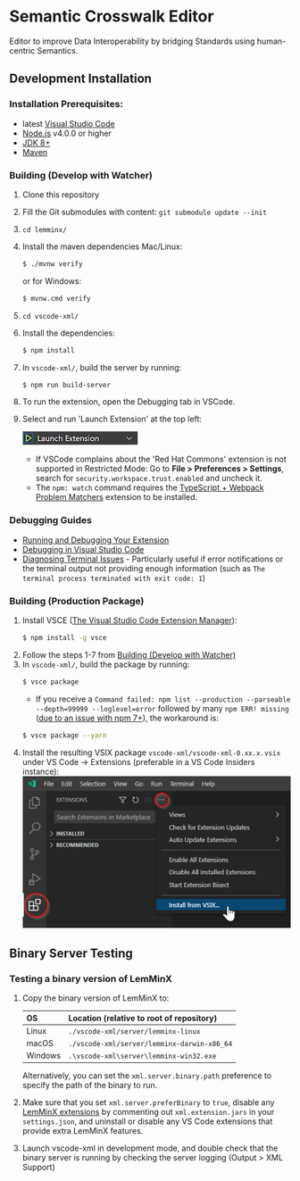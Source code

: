 # Semantic Crosswalk Editor

Editor to improve Data Interoperability by bridging Standards using human-centric Semantics.

## Development Installation

### Installation Prerequisites:

  * latest [Visual Studio Code](https://code.visualstudio.com/)
  * [Node.js](https://nodejs.org/) v4.0.0 or higher
  * [JDK 8+](http://www.oracle.com/technetwork/java/javase/downloads/index.html)
  * [Maven](https://maven.apache.org/)

### Building (Develop with Watcher)

1. Clone this repository
1. Fill the Git submodules with content: ```git submodule update --init```
1. `cd lemminx/`
1. Install the maven dependencies Mac/Linux:
	```bash
	$ ./mvnw verify
	```
	or for Windows:
	```bash
	$ mvnw.cmd verify
1. `cd vscode-xml/`
1. Install the dependencies:
	```bash
	$ npm install
	```
1. In `vscode-xml/`, build the server by running:
	```bash
	$ npm run build-server
	```
1. To run the extension, open the Debugging tab in VSCode.
1. Select and run 'Launch Extension' at the top left:

	![ Launch Extension ](./images/launch_extension.png)

	- If VSCode complains about the 'Red Hat Commons' extension is not supported in Restricted Mode:
	Go to **File > Preferences > Settings**, search for `security.workspace.trust.enabled` and uncheck it.
	- The `npm: watch` command requires the [TypeScript + Webpack Problem Matchers](https://marketplace.visualstudio.com/items?itemName=eamodio.tsl-problem-matcher) extension to be installed.

### Debugging Guides

- [Running and Debugging Your Extension](https://vscode.readthedocs.io/en/latest/extensions/debugging-extensions/)
- [Debugging in Visual Studio Code](https://code.visualstudio.com/docs/editor/debugging)
- [Diagnosing Terminal Issues](https://github.com/microsoft/vscode/wiki/Terminal-Issues#diagnosing-terminal-issues) - Particularly useful if error notifications or the terminal output not providing enough information (such as `The terminal process terminated with exit code: 1`)

### Building (Production Package)

1. Install VSCE ([The Visual Studio Code Extension Manager](https://github.com/microsoft/vscode-vsce#vsce)):
	```bash
	$ npm install -g vsce
	```
1. Follow the steps 1-7 from [Building (Develop with Watcher)](#building-develop-with-watcher)
1. In `vscode-xml/`, build the package by running:
	```bash
	$ vsce package
	```
	- If you receive a `Command failed: npm list --production --parseable --depth=99999 --loglevel=error` followed by many `npm ERR! missing` ([due to an issue with npm 7+](https://github.com/microsoft/vscode-vsce/issues/439#issue-597647066)), the workaround is:
	```bash
	$ vsce package --yarn
	```
1. Install the resulting VSIX package `vscode-xml/vscode-xml-0.xx.x.vsix` under VS Code -> Extensions (preferable in a VS Code Insiders instance):
	![ Install Extension ](./images/install_extension_highlighted.png)

## Binary Server Testing

### Testing a binary version of LemMinX

1. Copy the binary version of LemMinX to:

   | OS | Location (relative to root of repository) |
   | --- | --- |
   | Linux | `./vscode-xml/server/lemminx-linux` |
   | macOS | `./vscode-xml/server/lemminx-darwin-x86_64` |
   | Windows | `.\vscode-xml\server\lemminx-win32.exe` |

   Alternatively, you can set the `xml.server.binary.path` preference to specify the path of the binary to run.

1. Make sure that you set `xml.server.preferBinary` to `true`,
disable any [LemMinX extensions](https://github.com/DAPSI-IDISS/vscode-xml/blob/master/docs/Extensions.md)
by commenting out `xml.extension.jars` in your `settings.json`,
and uninstall or disable any VS Code extensions that provide extra LemMinX features.

1. Launch vscode-xml in development mode, and double check that the binary server is running by checking the server logging (Output > XML Support)
